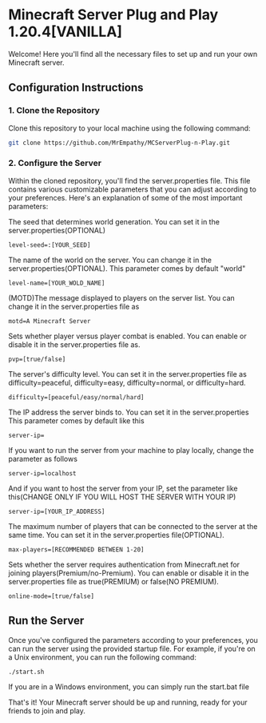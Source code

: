 # Minecraft Server Plug and Play 1.20.4[VANILLA]

Welcome! Here you'll find all the necessary files to set up and run your own Minecraft server.

## Configuration Instructions

### 1. Clone the Repository

Clone this repository to your local machine using the following command:

  ```bash
  git clone https://github.com/MrEmpathy/MCServerPlug-n-Play.git
  ```

### 2. Configure the Server

Within the cloned repository, you'll find the server.properties file.
This file contains various customizable parameters that you can adjust according to your preferences.
Here's an explanation of some of the most important parameters:

The seed that determines world generation. You can set it in the server.properties(OPTIONAL)
```properties
level-seed=:[YOUR_SEED]
```
The name of the world on the server. You can change it in the server.properties(OPTIONAL). This parameter comes by default "world"

```properties
level-name=[YOUR_WOLD_NAME]
```
(MOTD)The message displayed to players on the server list. You can change it in the server.properties file as
```properties
motd=A Minecraft Server
```
Sets whether player versus player combat is enabled. You can enable or disable it in the server.properties file as.
```properties
pvp=[true/false]
```
The server's difficulty level. You can set it in the server.properties file as difficulty=peaceful, difficulty=easy, difficulty=normal, or difficulty=hard.
```properties
difficulty=[peaceful/easy/normal/hard]
```

The IP address the server binds to. You can set it in the server.properties
This parameter comes by default like this
```properties
server-ip=
```
If you want to run the server from your machine to play locally, change the parameter as follows
```properties
server-ip=localhost
```
And if you want to host the server from your IP, set the parameter like this(CHANGE ONLY IF YOU WILL HOST THE SERVER WITH YOUR IP) 
```properties
server-ip=[YOUR_IP_ADDRESS]
```
The maximum number of players that can be connected to the server at the same time. You can set it in the server.properties file(OPTIONAL).
```properties
max-players=[RECOMMENDED BETWEEN 1-20]
```
Sets whether the server requires authentication from Minecraft.net for joining players(Premium/no-Premium). You can enable or disable it in the server.properties file as true(PREMIUM) or false(NO PREMIUM).
```properties
online-mode=[true/false]
```
## Run the Server

Once you've configured the parameters according to your preferences, you can run the server using the provided startup file. For example, if you're on a Unix environment, you can run the following command:
```bash
./start.sh
```
If you are in a Windows environment, you can simply run the start.bat file


That's it! Your Minecraft server should be up and running, ready for your friends to join and play.
